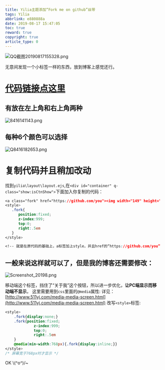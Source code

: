 ```yaml
---
title: Yilia主题添加“Fork me on github”丝带
tags: Yilia
abbrlink: e880888a
date: 2019-08-17 15:47:05
toc: true
reward: true
copyright: true
article_type: 0
---
```


![QQ截图20190817155328.png](https://cdn.anyway1314.cn/imageQQ截图20190817155328.png-title)

无意间发现一个小标签一样的东西，放到博客上感觉还行。
<!-- more -->
# [代码链接点这里](https://github.blog/2008-12-19-github-ribbons/)
## 有放在左上角和右上角两种

![8416141143.png](https://cdn.anyway1314.cn/image8416141143.png)

## 每种6个颜色可以选择

![Q8416182653.png](https://cdn.anyway1314.cn/imageQ8416182653.png)

# 复制代码并且稍加改动
找到`yilia\layout\layout.ejs`,在`<div id="container" q-class="show:isCtnShow">`下面加入你复制的代码：
``` css
<a class="fork" href="https://github.com/you"><img width="149" height="149" src="https://github.blog/wp-content/uploads/2008/12/forkme_right_white_ffffff.png?resize=149%2C149" class="attachment-full size-full" alt="Fork me on GitHub" data-recalc-dims="1"></a>
<style>
   .fork{
      position:fixed;
      z-index:999;
      top:0;
      right:.5em
   }
</style>

<!-- 就是在原代码的基础上，a标签加上style，并且href的“https://github.com/you”改成你的项目地址就行 -->
```
## 一般来说这样就可以了，但是我的博客还需要修改：
![Screenshot_20198.png](https://cdn.anyway1314.cn/imageScreenshot_20198.png)

移动端这个标签，挡住了“关于我”这个按钮，所以进一步优化，**让PC端显示而移动端不显示**，
这里需要用到`css`里面的`@media`属性: 详见：[http://www.511yj.com/media-media-screen.html](http://www.511yj.com/media-media-screen.html)
改写`<style>`标签:
``` css
<style>
    .fork{display:none;}
    .fork{position:fixed;
             z-index:999;
             top:0;
             right:.5em
    }
    @media(min-width:768px){.fork{display:inline;}}
</style>
/* 屏幕宽于768px时才显示 */
```
OK \\(^o^)/~